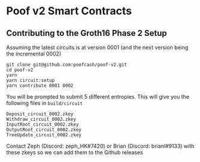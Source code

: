 # Poof v2 Smart Contracts

## Contributing to the Groth16 Phase 2 Setup
Assuming the latest circuits is at version 0001 (and the next version being the incremental 0002)
```
git clone git@github.com:poofcash/poof-v2.git
cd poof-v2
yarn
yarn circuit:setup
yarn contribute 0001 0002
```

You will be prompted to submit 5 different entropies. This will give you the following files in `build/circuit`

```
Deposit_circuit_0002.zkey
Withdraw_circuit_0002.zkey
InputRoot_circuit_0002.zkey
OutputRoot_circuit_0002.zkey
TreeUpdate_circuit_0002.zkey
```

Contact Zeph (Discord: zeph_HK#7420) or Brian (Discord: brianl#9133) with these zkeys so we can add them to the Github releases